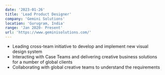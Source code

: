 ```yaml
---
date: '2023-01-26'
title: 'Lead Product Designer'
company: 'Gemini Solutions'
location: 'Gurugram, India'
range: 'Jan 2020- Present'
url: 'https://www.geminisolutions.com/'
---
```


- Leading cross-team initiative to develop and implement new visual design system
- Interacting with Case Teams and delivering creative business solutions for a number of global clients
- Collaborating with global creative teams to understand the requirements
